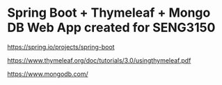 # Spring Boot + Thymeleaf + Mongo DB Web App created for SENG3150


https://spring.io/projects/spring-boot

https://www.thymeleaf.org/doc/tutorials/3.0/usingthymeleaf.pdf

https://www.mongodb.com/
